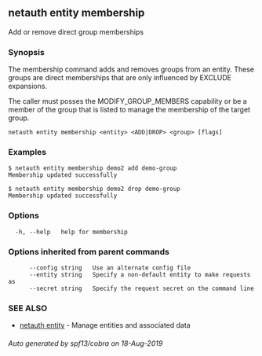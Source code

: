 ## netauth entity membership

Add or remove direct group memberships

### Synopsis


The membership command adds and removes groups from an entity.  These
groups are direct memberships that are only influenced by EXCLUDE
expansions.

The caller must posses the MODIFY_GROUP_MEMBERS capability or be a
member of the group that is listed to manage the membership of the
target group.

```
netauth entity membership <entity> <ADD|DROP> <group> [flags]
```

### Examples

```
$ netauth entity membership demo2 add demo-group
Membership updated successfully

$ netauth entity membership demo2 drop demo-group
Membership updated successfully
```

### Options

```
  -h, --help   help for membership
```

### Options inherited from parent commands

```
      --config string   Use an alternate config file
      --entity string   Specify a non-default entity to make requests as
      --secret string   Specify the request secret on the command line
```

### SEE ALSO

* [netauth entity](netauth_entity.md)	 - Manage entities and associated data

###### Auto generated by spf13/cobra on 18-Aug-2019
